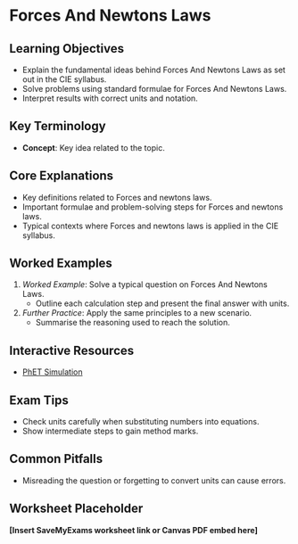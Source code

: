 # Forces And Newtons Laws

## Learning Objectives
- Explain the fundamental ideas behind Forces And Newtons Laws as set out in the CIE syllabus.
- Solve problems using standard formulae for Forces And Newtons Laws.
- Interpret results with correct units and notation.

## Key Terminology
- **Concept**: Key idea related to the topic.

## Core Explanations
- Key definitions related to Forces and newtons laws.
- Important formulae and problem-solving steps for Forces and newtons laws.
- Typical contexts where Forces and newtons laws is applied in the CIE syllabus.

## Worked Examples
1. *Worked Example*: Solve a typical question on Forces And Newtons Laws.
   - Outline each calculation step and present the final answer with units.
2. *Further Practice*: Apply the same principles to a new scenario.
   - Summarise the reasoning used to reach the solution.

## Interactive Resources
- [PhET Simulation](https://phet.colorado.edu/)

## Exam Tips
- Check units carefully when substituting numbers into equations.
- Show intermediate steps to gain method marks.

## Common Pitfalls
- Misreading the question or forgetting to convert units can cause errors.

## Worksheet Placeholder
**[Insert SaveMyExams worksheet link or Canvas PDF embed here]**

